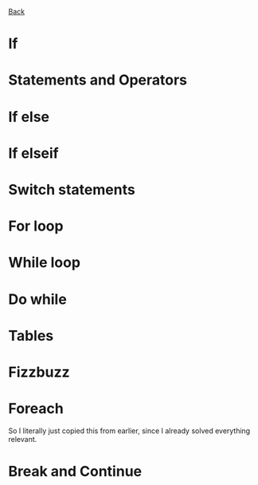 [Back](../index.md)

# If #

<script src="//repl.it/embed/Lz5S/0.js"></script>


# Statements and Operators #

<script src="//repl.it/embed/Lz7N/1.js"></script>

# If else #

<script src="//repl.it/embed/Lz8m/2.js"></script>

# If elseif

<script src="//repl.it/embed/LzaD/0.js"></script>

# Switch statements #

<script src="//repl.it/embed/LzgK/0.js"></script>

# For loop #

<script src="//repl.it/embed/Mk4m/2.js"></script>

# While loop #

<script src="//repl.it/embed/Msn4/0.js"></script>

# Do while #

<script src="//repl.it/embed/MsoK/0.js"></script>

# Tables #

<script src="//repl.it/embed/OAnB/0.js"></script>

# Fizzbuzz #

<script src="//repl.it/embed/OAow/1.js"></script>

# Foreach #
So I literally just copied this from earlier, since I already solved everything relevant.
<script src="//repl.it/embed/MkZh/0.js"></script>

# Break and Continue #

<script src="//repl.it/embed/OAs9/0.js"></script>
